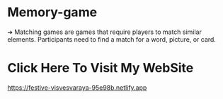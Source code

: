 # Memory-game
➔ Matching games are games that require players to match similar elements.
Participants need to find a match for a word, picture, or card.

**<h1>Click Here To Visit My WebSite</h1>**
https://festive-visvesvaraya-95e98b.netlify.app
